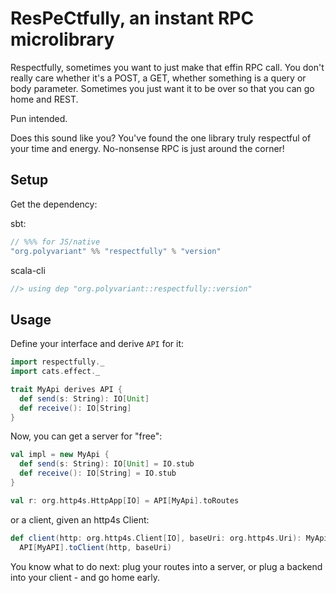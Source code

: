 # ResPeCtfully, an instant RPC microlibrary

Respectfully, sometimes you want to just make that effin RPC call. You don't really care whether it's a POST, a GET, whether something is a query or body parameter. Sometimes you just want it to be over so that you can go home and REST.

Pun intended.

Does this sound like you? You've found the one library truly respectful of your time and energy. No-nonsense RPC is just around the corner!

## Setup

Get the dependency:

sbt:

```scala
// %%% for JS/native
"org.polyvariant" %% "respectfully" % "version"
```

scala-cli

```scala
//> using dep "org.polyvariant::respectfully::version"
```

## Usage

Define your interface and derive `API` for it:

```scala
import respectfully._
import cats.effect._

trait MyApi derives API {
  def send(s: String): IO[Unit]
  def receive(): IO[String]
}
```

Now, you can get a server for "free":

```scala
val impl = new MyApi {
  def send(s: String): IO[Unit] = IO.stub
  def receive(): IO[String] = IO.stub
}

val r: org.http4s.HttpApp[IO] = API[MyApi].toRoutes
```

or a client, given an http4s Client:

```scala
def client(http: org.http4s.Client[IO], baseUri: org.http4s.Uri): MyApi =
  API[MyAPI].toClient(http, baseUri)
```

You know what to do next: plug your routes into a server, or plug a backend into your client - and go home early.
